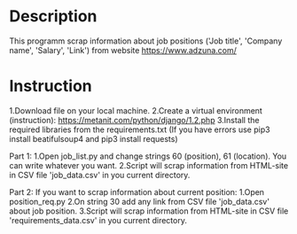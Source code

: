 # Description
This programm scrap information about job positions 
('Job title', 'Company name', 'Salary', 'Link') from website https://www.adzuna.com/

# Instruction
1.Download file on your local machine.
2.Create a virtual environment (instruction):
https://metanit.com/python/django/1.2.php
3.Install the required libraries from the requirements.txt
(If you have errors use pip3 install beatifulsoup4 and pip3 install requests)

Part 1:
1.Open job_list.py and change strings 60 (position), 61 (location). You can write whatever you want.
2.Script will scrap information from HTML-site in CSV file 'job_data.csv' in you current directory.

Part 2:
If you want to scrap information about current position:
1.Open position_req.py
2.On string 30 add any link from  CSV file 'job_data.csv' about job position.
3.Script will scrap information from HTML-site in CSV file 'requirements_data.csv' in you current directory.